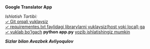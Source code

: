 <b>Google Translator App</b>

<i>Ishlatish Tartibi:</i></br>
<u>✓ Git orqali yuklaysiz</u></br>
<u>✓ requirementes.txt faylidagi librarylarni yuklaysiz(host yoki local) ga</u><br>
<u>✓ yuklab bo'lgach</u> <b>python app.py</b> <u>yozib ishlatishingiz mumkin</u>

<b><i> Sizlar bilan Avazbek Avliyoqulov</i></b>
